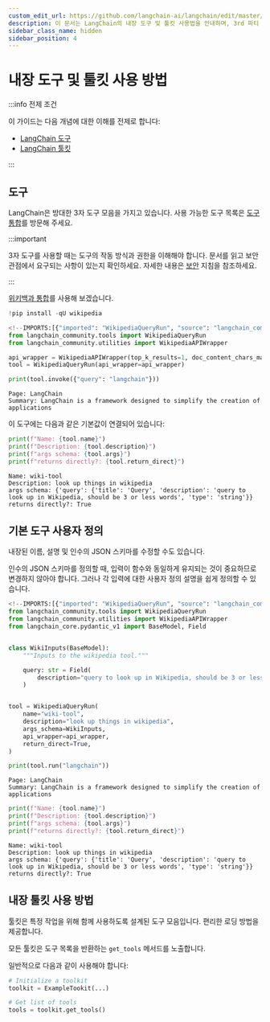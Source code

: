 ```yaml
---
custom_edit_url: https://github.com/langchain-ai/langchain/edit/master/docs/docs/how_to/tools_builtin.ipynb
description: 이 문서는 LangChain의 내장 도구 및 툴킷 사용법을 안내하며, 3rd 파티 도구 통합 및 사용자 정의 방법을 설명합니다.
sidebar_class_name: hidden
sidebar_position: 4
---
```


# 내장 도구 및 툴킷 사용 방법

:::info 전제 조건

이 가이드는 다음 개념에 대한 이해를 전제로 합니다:

- [LangChain 도구](/docs/concepts/#tools)
- [LangChain 툴킷](/docs/concepts/#tools)

:::

## 도구

LangChain은 방대한 3자 도구 모음을 가지고 있습니다. 사용 가능한 도구 목록은 [도구 통합](/docs/integrations/tools/)를 방문해 주세요.

:::important

3자 도구를 사용할 때는 도구의 작동 방식과 권한을 이해해야 합니다. 문서를 읽고 보안 관점에서 요구되는 사항이 있는지 확인하세요. 자세한 내용은 [보안](https://python.langchain.com/v0.2/docs/security/) 지침을 참조하세요.

:::

[위키백과 통합](/docs/integrations/tools/wikipedia/)를 사용해 보겠습니다.

```python
!pip install -qU wikipedia
```


```python
<!--IMPORTS:[{"imported": "WikipediaQueryRun", "source": "langchain_community.tools", "docs": "https://api.python.langchain.com/en/latest/tools/langchain_community.tools.wikipedia.tool.WikipediaQueryRun.html", "title": "How to use built-in tools and toolkits"}, {"imported": "WikipediaAPIWrapper", "source": "langchain_community.utilities", "docs": "https://api.python.langchain.com/en/latest/utilities/langchain_community.utilities.wikipedia.WikipediaAPIWrapper.html", "title": "How to use built-in tools and toolkits"}]-->
from langchain_community.tools import WikipediaQueryRun
from langchain_community.utilities import WikipediaAPIWrapper

api_wrapper = WikipediaAPIWrapper(top_k_results=1, doc_content_chars_max=100)
tool = WikipediaQueryRun(api_wrapper=api_wrapper)

print(tool.invoke({"query": "langchain"}))
```

```output
Page: LangChain
Summary: LangChain is a framework designed to simplify the creation of applications
```

이 도구에는 다음과 같은 기본값이 연결되어 있습니다:

```python
print(f"Name: {tool.name}")
print(f"Description: {tool.description}")
print(f"args schema: {tool.args}")
print(f"returns directly?: {tool.return_direct}")
```

```output
Name: wiki-tool
Description: look up things in wikipedia
args schema: {'query': {'title': 'Query', 'description': 'query to look up in Wikipedia, should be 3 or less words', 'type': 'string'}}
returns directly?: True
```

## 기본 도구 사용자 정의
내장된 이름, 설명 및 인수의 JSON 스키마를 수정할 수도 있습니다.

인수의 JSON 스키마를 정의할 때, 입력이 함수와 동일하게 유지되는 것이 중요하므로 변경하지 않아야 합니다. 그러나 각 입력에 대한 사용자 정의 설명을 쉽게 정의할 수 있습니다.

```python
<!--IMPORTS:[{"imported": "WikipediaQueryRun", "source": "langchain_community.tools", "docs": "https://api.python.langchain.com/en/latest/tools/langchain_community.tools.wikipedia.tool.WikipediaQueryRun.html", "title": "How to use built-in tools and toolkits"}, {"imported": "WikipediaAPIWrapper", "source": "langchain_community.utilities", "docs": "https://api.python.langchain.com/en/latest/utilities/langchain_community.utilities.wikipedia.WikipediaAPIWrapper.html", "title": "How to use built-in tools and toolkits"}]-->
from langchain_community.tools import WikipediaQueryRun
from langchain_community.utilities import WikipediaAPIWrapper
from langchain_core.pydantic_v1 import BaseModel, Field


class WikiInputs(BaseModel):
    """Inputs to the wikipedia tool."""

    query: str = Field(
        description="query to look up in Wikipedia, should be 3 or less words"
    )


tool = WikipediaQueryRun(
    name="wiki-tool",
    description="look up things in wikipedia",
    args_schema=WikiInputs,
    api_wrapper=api_wrapper,
    return_direct=True,
)

print(tool.run("langchain"))
```

```output
Page: LangChain
Summary: LangChain is a framework designed to simplify the creation of applications
```


```python
print(f"Name: {tool.name}")
print(f"Description: {tool.description}")
print(f"args schema: {tool.args}")
print(f"returns directly?: {tool.return_direct}")
```

```output
Name: wiki-tool
Description: look up things in wikipedia
args schema: {'query': {'title': 'Query', 'description': 'query to look up in Wikipedia, should be 3 or less words', 'type': 'string'}}
returns directly?: True
```

## 내장 툴킷 사용 방법

툴킷은 특정 작업을 위해 함께 사용하도록 설계된 도구 모음입니다. 편리한 로딩 방법을 제공합니다.

모든 툴킷은 도구 목록을 반환하는 `get_tools` 메서드를 노출합니다.

일반적으로 다음과 같이 사용해야 합니다:

```python
# Initialize a toolkit
toolkit = ExampleTookit(...)

# Get list of tools
tools = toolkit.get_tools()
```